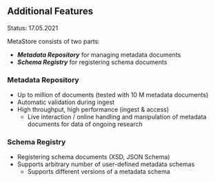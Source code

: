 ## Additional Features

Status: 17.05.2021

MetaStore consists of two parts:
- ***Metadata Repository*** for managing metadata documents
- ***Schema Registry*** for registering schema documents

### Metadata Repository
- Up to million of documents (tested with 10 M metadata documents)
- Automatic validation during ingest
- High throughput, high performance (ingest & access)
  - Live interaction / online handling and manipulation of metadata 
  documents for data of ongoing research
  
### Schema Registry
- Registering schema documents (XSD, JSON Schema)
- Supports arbitrary number of user-defined metadata schemas
  - Supports different versions of a metadata schema

